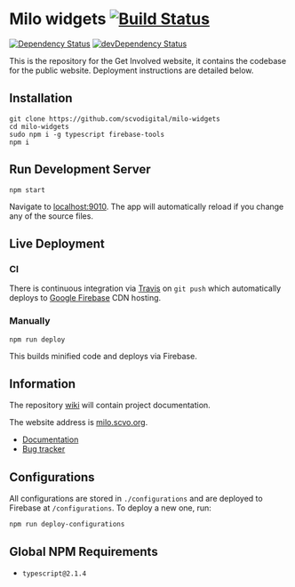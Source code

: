 # Milo widgets [![Build Status](https://travis-ci.org/scvodigital/milo-widgets.svg?branch=master)](https://travis-ci.org/scvodigital/milo-widgets)

[![Dependency Status](https://david-dm.org/scvodigital/milo-widgets/master.svg)](https://david-dm.org/scvodigital/milo-widgets/master) [![devDependency Status](https://david-dm.org/scvodigital/milo-widgets/master/dev-status.svg)](https://david-dm.org/scvodigital/milo-widgets/master?type=dev)

This is the repository for the Get Involved website, it contains the codebase for the public website. Deployment instructions are detailed below.

## Installation
```
git clone https://github.com/scvodigital/milo-widgets
cd milo-widgets
sudo npm i -g typescript firebase-tools
npm i
```

## Run Development Server
```
npm start
```
Navigate to [localhost:9010](http://localhost:9010). The app will automatically reload if you change any of the source files.

## Live Deployment
### CI
There is continuous integration via [Travis](https://travis-ci.org) on `git push` which automatically deploys to [Google Firebase](https://firebase.google.com) CDN hosting.

### Manually
```
npm run deploy
```
This builds minified code and deploys via Firebase.

## Information
The repository [wiki](https://github.com/scvodigital/milo-widgets/wiki) will contain project documentation.

The website address is [milo.scvo.org](https://milo.scvo.org).
* [Documentation](https://github.com/scvodigital/milo-widgets/wiki)
* [Bug tracker](https://github.com/scvodigital/milo-widgets/issues)

## Configurations
All configurations are stored in `./configurations` and are deployed to Firebase at `/configurations`. To deploy a new one, run:
```
npm run deploy-configurations
```
## Global NPM Requirements
* `typescript@2.1.4`
